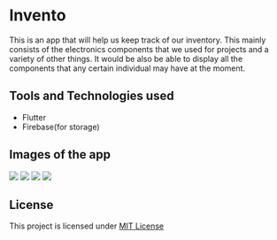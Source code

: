 # Invento

This is an app that will help us keep track of our inventory. This mainly consists of the electronics components that we used for projects and
a variety of other things. It would be also be able to display all the components that any certain individual may have at the moment.

## Tools and Technologies used
* Flutter
* Firebase(for storage)

## Images of the app
![](images/1.jpeg)
![](images/2.jpeg)
![](images/3.jpeg)
![](images/4.jpeg)

## License
This project is licensed under [MIT License](https://github.com/rish07/Invento/blob/master/LICENSE)